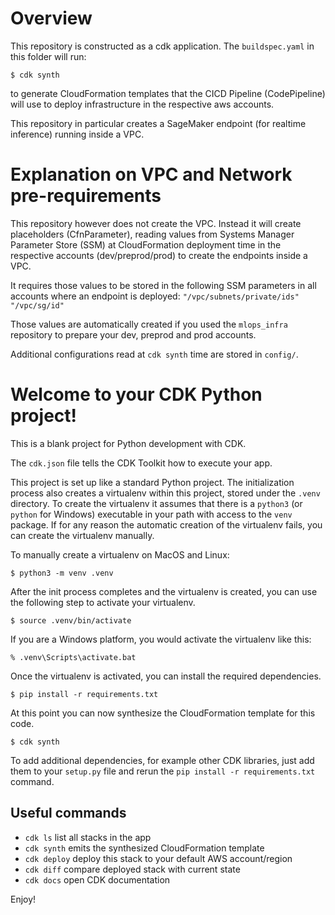 # Overview
This repository is constructed as a cdk application. The `buildspec.yaml` in this folder will run:
```
$ cdk synth
```
to generate CloudFormation templates that the CICD Pipeline (CodePipeline) will
use to deploy infrastructure in the respective aws accounts.

This repository in particular creates a SageMaker endpoint (for realtime inference) running inside a VPC.

# Explanation on VPC and Network pre-requirements
This repository however does not create the VPC. Instead it will create placeholders (CfnParameter),
reading values from Systems Manager Parameter Store (SSM) at CloudFormation deployment time in
the respective accounts (dev/preprod/prod) to create the endpoints inside a VPC.

It requires those values to be stored in the following SSM parameters in all accounts where an endpoint is deployed:
`"/vpc/subnets/private/ids"`
`"/vpc/sg/id"`

Those values are automatically created if you used the `mlops_infra` repository to
prepare your dev, preprod and prod accounts.

Additional configurations read at `cdk synth` time are stored in `config/`.


# Welcome to your CDK Python project!

This is a blank project for Python development with CDK.

The `cdk.json` file tells the CDK Toolkit how to execute your app.

This project is set up like a standard Python project.  The initialization
process also creates a virtualenv within this project, stored under the `.venv`
directory.  To create the virtualenv it assumes that there is a `python3`
(or `python` for Windows) executable in your path with access to the `venv`
package. If for any reason the automatic creation of the virtualenv fails,
you can create the virtualenv manually.

To manually create a virtualenv on MacOS and Linux:

```
$ python3 -m venv .venv
```

After the init process completes and the virtualenv is created, you can use the following
step to activate your virtualenv.

```
$ source .venv/bin/activate
```

If you are a Windows platform, you would activate the virtualenv like this:

```
% .venv\Scripts\activate.bat
```

Once the virtualenv is activated, you can install the required dependencies.

```
$ pip install -r requirements.txt
```

At this point you can now synthesize the CloudFormation template for this code.

```
$ cdk synth
```

To add additional dependencies, for example other CDK libraries, just add
them to your `setup.py` file and rerun the `pip install -r requirements.txt`
command.

## Useful commands

 * `cdk ls`          list all stacks in the app
 * `cdk synth`       emits the synthesized CloudFormation template
 * `cdk deploy`      deploy this stack to your default AWS account/region
 * `cdk diff`        compare deployed stack with current state
 * `cdk docs`        open CDK documentation

Enjoy!
